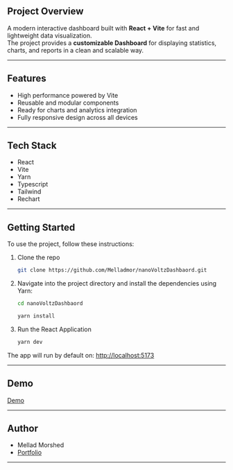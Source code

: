 ## Project Overview

A modern interactive dashboard built with **React + Vite** for fast and lightweight data visualization.  
The project provides a **customizable Dashboard** for displaying statistics, charts, and reports in a clean and scalable way.

---

## Features

- High performance powered by Vite
- Reusable and modular components
- Ready for charts and analytics integration
- Fully responsive design across all devices

---

## Tech Stack

- React
- Vite
- Yarn
- Typescript
- Tailwind
- Rechart

---

## Getting Started

To use the project, follow these instructions:

1. Clone the repo

   ```sh
   git clone https://github.com/Melladmor/nanoVoltzDashbaord.git
   ```

2. Navigate into the project directory and install the dependencies using Yarn:

   ```sh
   cd nanoVoltzDashbaord
   ```

   ```sh
   yarn install
   ```

3. Run the React Application
   ```sh
   yarn dev
   ```

The app will run by default on: [http://localhost:5173](http://localhost:5173)

---

## Demo

<a href="https://smartcube-task.netlify.app/" target="_blank">Demo</a>

---

## Author

- Mellad Morshed
- <a href="https://melladmorshed.netlify.app/" target="_blank">Portfolio</a>

---



